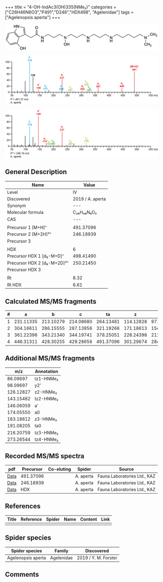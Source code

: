 +++
title = "4-OH-IndAc3(OH)335(NMe₂)"
categories = ["C26H46N6O3","P491","D246","HDX498",
"Agelenidae"]
tags = ["Agelenopsis aperta"]
+++

![](/img/4-OH-IndAc3(OH)335(NMe2).png)

![](/img_MSMS/491_4-OH-IndAc3(OH)335(NMe2)_Aa.png?classes=border)

![](/img_MSMS/491_4-OH-IndAc3(OH)335(NMe2)_Aa_2.png?classes=border)

## General Description

| Name                        | Value            |
|-----------------------------|------------------|
| Level                       | IV               |
| Discovered                  | 2019 / A. aperta |
| Synonym                     | ---              |
| Molecular formula           | C₂₆H₄₆N₆O₃       |
| CAS                         | ---              |
|                             |                  |
| Precursor 1 [M+H]⁺          | 491.37096        |
| Precursor 2 [M+2H]²⁺        | 246.18939        |
| Precursor 3                 |                  |
|                             |                  |
| HDX                         | 6                |
| Precursor HDX 1 [d₆-M+D]⁺   | 498.41490        |
| Precursor HDX 2 [d₆-M+2D]²⁺ | 250.21450        |
| Precursor HDX 3             |                  |
|                             |                  |
| Rt                          | 8.32             |
| Rt HDX                      | 6.61             |

## Calculated MS/MS fragments

| # | a         | b         | c         | ta        | z         | y         | tz        |
|---|-----------|-----------|-----------|-----------|-----------|-----------|-----------|
| 1 | 231.11335 | 213.10279 | 214.08680 | 264.13481 | 114.12828 | 97.10173  | 131.15482 |
| 2 | 304.16611 | 286.15555 | 287.13956 | 321.19266 | 171.18613 | 154.15958 | 188.21267 |
| 3 | 361.22396 | 343.21340 | 344.19741 | 378.25051 | 228.24398 | 211.21743 | 261.26543 |
| 4 | 446.31311 | 428.30255 | 429.28656 | 491.37096 | 301.29674 | 284.27019 | 318.32328 |

## Additional MS/MS fragments

| m/z       | Annotation |
|-----------|------------|
| 86.09697  | tz1-HNMe₂  |
| 98.09697  | y2'        |
| 126.12827 | z2-HNMe₂   |
| 143.15482 | tz2-HNMe₂  |
| 146.06059 | a'         |
| 174.05550 | a0         |
| 183.18612 | z3-HNMe₂   |
| 191.08205 | ta0        |
| 216.20759 | tz3-HNMe₂  |
| 273.26544 | tz4-HNMe₂  |

## Recorded MS/MS spectra

| pdf                                                           | Precursor | Co-eluting | Spider    | Source                       |
|---------------------------------------------------------------|-----------|------------|-----------|------------------------------|
| [Data](/pdf/A-aperta/491_4-OH-IndAc3(OH)335(NMe2)_Aa.pdf)     | 491.37096 |            | A. aperta | Fauna Laboratories Ltd., KAZ |
| [Data](/pdf/A-aperta/491_4-OH-IndAc3(OH)335(NMe2)_Aa_2.pdf)   | 246.18939 |            | A. aperta | Fauna Laboratories Ltd., KAZ |
| [Data](/pdf/A-aperta/491_4-OH-IndAc3(OH)335(NMe2)_Aa_HDX.pdf) | HDX       |            | A. aperta | Fauna Laboratories Ltd., KAZ |

## References

| Title     | Reference   | Spider    | Name   | Content  | Link |
|-----------|-------------|-----------|--------|----------|-----|
|           |             |           |        |          |     |

## Spider species

| Spider species     | Family     | Discovered           |
|--------------------|------------|----------------------|
| Agelenopsis aperta | Agelenidae | 2019 / Y. M. Forster |

## Comments